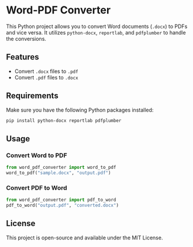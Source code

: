 # Word-PDF Converter

This Python project allows you to convert Word documents (`.docx`) to PDFs and vice versa. It utilizes `python-docx`, `reportlab`, and `pdfplumber` to handle the conversions.

## Features
- Convert `.docx` files to `.pdf`
- Convert `.pdf` files to `.docx`

## Requirements
Make sure you have the following Python packages installed:
```bash
pip install python-docx reportlab pdfplumber
```

## Usage
### Convert Word to PDF
```python
from word_pdf_converter import word_to_pdf
word_to_pdf("sample.docx", "output.pdf")
```

### Convert PDF to Word
```python
from word_pdf_converter import pdf_to_word
pdf_to_word("output.pdf", "converted.docx")
```

## License
This project is open-source and available under the MIT License.

